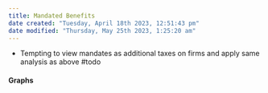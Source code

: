 ```yaml
---
title: Mandated Benefits
date created: "Tuesday, April 18th 2023, 12:51:43 pm"
date modified: "Thursday, May 25th 2023, 1:25:20 am"
---
```


* Tempting to view mandates as additional taxes on firms and apply same analysis as above
  \#todo 

#### Graphs
